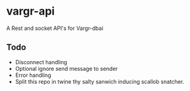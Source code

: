 # vargr-api
A Rest and socket API's for Vargr-dbai


## Todo
* Disconnect handling
* Optional ignore send message to sender
* Error handling
* Split this repo in twine thy salty sanwich inducing scallob snatcher.